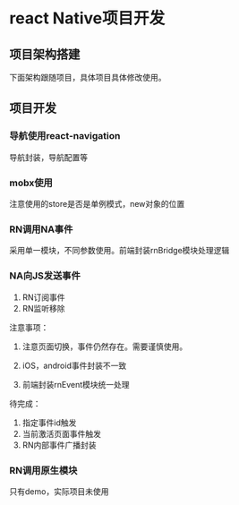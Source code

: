 # react Native项目开发

## 项目架构搭建

下面架构跟随项目，具体项目具体修改使用。

## 项目开发

### 导航使用react-navigation

导航封装，导航配置等

### mobx使用

注意使用的store是否是单例模式，new对象的位置

### RN调用NA事件

采用单一模块，不同参数使用。前端封装rnBridge模块处理逻辑

### NA向JS发送事件

1. RN订阅事件
2. RN监听移除

注意事项：

1. 注意页面切换，事件仍然存在。需要谨慎使用。

2. iOS，android事件封装不一致

3. 前端封装rnEvent模块统一处理

待完成：

1. 指定事件id触发
2. 当前激活页面事件触发
3. RN内部事件广播封装

### RN调用原生模块

只有demo，实际项目未使用

